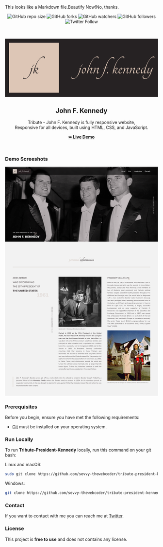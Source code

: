 This looks like a Markdown file.Beautify Now!No, thanks.
<div align="center">
  

  ![GitHub repo size](https://img.shields.io/github/repo-size/sevvy-thewebcoder/tribute-president-kennedy?style=for-the-badge)
  ![GitHub forks](https://img.shields.io/github/forks/sevvy-thewebcoder/tribute-president-kennedy?style=for-the-badge)
  ![GitHub watchers](https://img.shields.io/github/watchers/sevvy-thewebcoder/tribute-president-kennedy?style=for-the-badge)
  ![GitHub followers](https://img.shields.io/github/followers/sevvy-thewebcoder?style=for-the-badge)
  ![Twitter Follow](https://img.shields.io/twitter/follow/webcodersevvy?style=for-the-badge)
  
  

  <br />
  <br />
  
  <img src="./readme-images/project-logo.png" />

  <h2 align="center">John F. Kennedy</h2>

  Tribute - John F. Kennedy is fully responsive website, <br />Responsive for all devices, built using HTML, CSS, and JavaScript.

  <a href="https://sevvy-thewebcoder.github.io/tribute-president-kennedy/"><strong>➥ Live Demo</strong></a>

</div>

<br />

### Demo Screeshots

![Tribute - John F. Kennedy Desktop Demo](./readme-images/desktop.png "Desktop Demo")

### Prerequisites

Before you begin, ensure you have met the following requirements:

* [Git](https://git-scm.com/downloads "Download Git") must be installed on your operating system.

### Run Locally

To run **Tribute-President-Kennedy** locally, run this command on your git bash:

Linux and macOS:

```bash
sudo git clone https://github.com/sevvy-thewebcoder/tribute-president-kennedy.git
```

Windows:

```bash
git clone https://github.com/sevvy-thewebcoder/tribute-president-kennedy.git
```

### Contact

If you want to contact with me you can reach me at [Twitter](https://www.twitter.com/webcodersevvy).

### License

This project is **free to use** and does not contains any license.